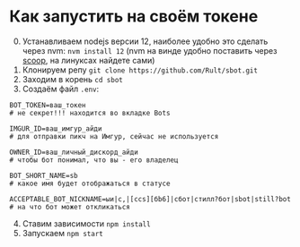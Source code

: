 # Как запустить на своём токене

0. Устанавливаем nodejs версии 12, наиболее удобно это сделать через nvm: `nvm install 12`
(nvm на винде удобно поставить через [scoop](https://scoop.sh/), на линуксах найдете сами)
1. Клонируем репу 
`git clone https://github.com/Rult/sbot.git`
2. Заходим в корень
`cd sbot`
3. Создаём файл `.env`:
```
BOT_TOKEN=ваш_токен 
# не секрет!!! находится во вкладке Bots

IMGUR_ID=ваш_имгур_айди 
# для отправки пикч на Имгур, сейчас не используется

OWNER_ID=ваш_личный_дискорд_айди 
# чтобы бот понимал, что вы - его владелец

BOT_SHORT_NAME=sb 
# какое имя будет отображаться в статусе

ACCEPTABLE_BOT_NICKNAME=ыи|c,|[сcs][бb6]|сбот|стилл?бот|sbot|still?bot 
# на что бот может откликаться
``` 
4. Ставим зависимости 
`npm install`
5. Запускаем 
`npm start`
